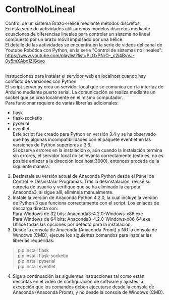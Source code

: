 # ControlNoLineal
Control de un sistema Brazo-Hélice mediante métodos discretos <br>
En esta serie de actividades utilizaremos modelos discretos mediante ecuaciones de diferencias lineales para controlar un sistema no lineal compuesto por un brazo móvil impulsado por una hélice.<br>
El detalle de las actividades se encuentra en la serie de videos del canal de Youtube Robótica con Python, en la serie "Control de sistemas no lineales": https://www.youtube.com/playlist?list=PLOxPNrO-_c2i4ByVJ-0y5mXAbx1ZlGqvo<br>
<br>

<n>Instrucciones para instalar el servidor web en localhost cuando hay conflicto de versiones con Python</n><br>
El script server.py crea un servidor local que se comunica con la interfaz de Arduino mediante puerto serial. La comunicación se realiza mediante un socket que se crea localmente en el mismo computador.<br>
Para funcionar requiere de varias librerías adicionales:<br>
- flask<br>
- flask-socketio<br>
- pyserial<br>
- eventlet<br>
Este script fue creado para Python en versión 3.4 y se ha observado que hay algunas incompatibilidades con el paquete eventlet en las versiones de Python superiores a 3.6.<br>
Si observa errores en la instalación o, aún cuando la instalación termina sin errores, el servidor local no se levanta correctamente (esto es, no es posible enlazar a la dirección localhost:3000), entonces proceda de la siguiente manera:<br>
1. Desinstale su versión actual de Anaconda Python desde el Panel de Control → Desinstalar Programas. Tras la desinstalación, revise su carpeta de usuario y verifique que se ha eliminado la carpeta Anaconda3, si sigue allí, elimínela manualmente.<br>
2. Instale la versión de Anaconda Python 4.2.0, la cual incluye la versión de Python 3 que funciona correctamente con el script. Los enlaces de descarga directa son:<br>
Para Windows de 32 bits: Anaconda3-4.2.0-Windows-x86.exe<br>
Para Windows de 64 bits: Anaconda3-4.2.0-Windows-x86_64.exe<br>
Utilice todas las opciones por defecto para la instalación.<br>
3. Desde la consola de Anaconda (Anaconda Promt) y NO la consola de Windows (CMD), ejecute los siguientes comandos para instalar las librerías requeridas:<br>
> pip install flask<br>
> pip install flask-socketio<br>
> pip install pyserial<br>
> pip install eventlet<br>
4. Siga a continuación las siguientes instrucciones tal como están descritas en el video de configuración de software y ajustes, a excepción que los comandos deben ejecutarse desde la consola de Anaconda (Anaconda Promt), y no desde la consola de Windows (CMD).<br>
